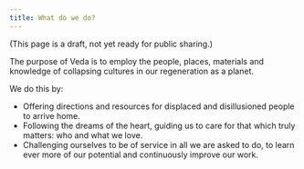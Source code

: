 ```yaml
---
title: What do we do?
---
```


(This page is a draft, not yet ready for public sharing.)

The purpose of Veda is to employ the people, places, materials and knowledge of collapsing cultures in our regeneration as a planet.

We do this by:
- Offering directions and resources for displaced and disillusioned people to arrive home.
- Following the dreams of the heart, guiding us to care for that which truly matters: who and what we love.
- Challenging ourselves to be of service in all we are asked to do, to learn ever more of our potential and continuously improve our work.
